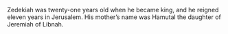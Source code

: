 Zedekiah was twenty-one years old when he became king, and he reigned eleven years in Jerusalem. His mother’s name was Hamutal the daughter of Jeremiah of Libnah.
